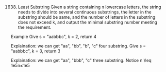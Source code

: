 1638. Least Substring
Given a string containing n lowercase letters, the string needs to divide into several continuous substrings, the letter in the substring should be same, and the number of letters in the substring does not exceed k, and output the minimal substring number meeting the requirement.

Example
Give s = "aabbbc", k = 2, return 4

Explaination:
we can get "aa", "bb", "b", "c" four substring.
Give s = "aabbbc", k = 3, return 3

Explaination:
we can get "aa", "bbb", "c" three substring.
Notice
n \leq 1e5n≤1e5